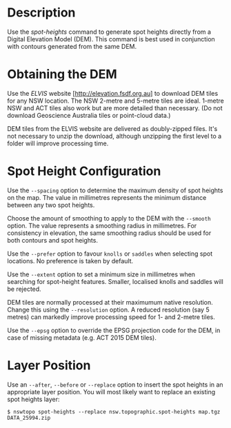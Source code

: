 # Description

Use the *spot-heights* command to generate spot heights directly from a Digital Elevation Model (DEM). This command is best used in conjunction with contours generated from the same DEM.

# Obtaining the DEM
Use the *ELVIS* website [http://elevation.fsdf.org.au] to download DEM tiles for any NSW location. The NSW 2-metre and 5-metre tiles are ideal. 1-metre NSW and ACT tiles also work but are more detailed than necessary. (Do not download Geoscience Australia tiles or point-cloud data.)

DEM tiles from the ELVIS website are delivered as doubly-zipped files. It's not necessary to unzip the download, although unzipping the first level to a folder will improve processing time.

# Spot Height Configuration
Use the `--spacing` option to determine the maximum density of spot heights on the map. The value in millimetres represents the minimum distance between any two spot heights.

Choose the amount of smoothing to apply to the DEM with the `--smooth` option. The value represents a smoothing radius in millimetres. For consistency in elevation, the same smoothing radius should be used for both contours and spot heights.

Use the `--prefer` option to favour `knolls` or `saddles` when selecting spot locations. No preference is taken by default.

Use the `--extent` option to set a minimum size in millimetres when searching for spot-height features. Smaller, localised knolls and saddles will be rejected.

DEM tiles are normally processed at their maximumum native resolution. Change this using the `--resolution` option. A reduced resolution (say 5 metres) can markedly improve processing speed for 1- and 2-metre tiles.

Use the `--epsg` option to override the EPSG projection code for the DEM, in case of missing metadata (e.g. ACT 2015 DEM tiles).

# Layer Position

Use an `--after`, `--before` or `--replace` option to insert the spot heights in an appropriate layer position. You will most likely want to replace an existing spot heights layer:

```
$ nswtopo spot-heights --replace nsw.topographic.spot-heights map.tgz DATA_25994.zip
```
